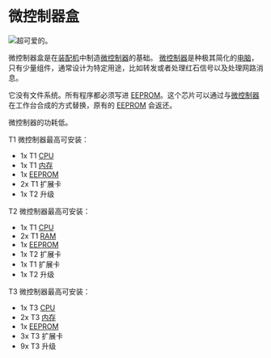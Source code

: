 # 微控制器盒

![超可爱的。](oredict:oc:microcontrollerCase1)

微控制器盒是在[装配机](../block/assembler.md)中制造[微控制器](../block/microcontroller.md)的基础。 [微控制器](../block/microcontroller.md)是种极其简化的[电脑](../general/computer.md)，只有少量组件，通常设计为特定用途，比如转发或者处理红石信号以及处理网路消息。

它没有文件系统。所有程序都必须写进 [EEPROM](eeprom.md)。这个芯片可以通过与[微控制器](../block/microcontroller.md)在工作台合成的方式替换，原有的 [EEPROM](../item/eeprom.md) 会返还。

微控制器的功耗低。

T1 微控制器最高可安装：
- 1x T1 [CPU](cpu1.md)
- 1x T1 [内存](ram1.md)
- 1x [EEPROM](eeprom.md)
- 2x T1 扩展卡
- 1x T2 升级

T2 微控制器最高可安装：
- 1x T1 [CPU](cpu1.md)
- 2x T1 [RAM](ram1.md)
- 1x [EEPROM](eeprom.md)
- 1x T2 扩展卡
- 1x T1 扩展卡
- 1x T2 升级

T3 微控制器最高可安装：
- 1x T3 [CPU](cpu3.md)
- 2x T3 [内存](ram5.md)
- 1x [EEPROM](eeprom.md)
- 3x T3 扩展卡
- 9x T3 升级

